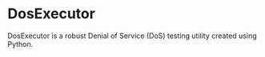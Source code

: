 # DosExecutor
DosExecutor is a robust Denial of Service (DoS) testing utility created using Python.
